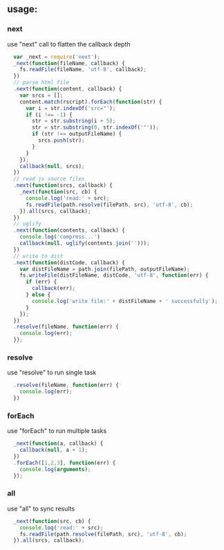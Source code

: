 usage:
---

### next

use &quot;next&quot; call to flatten the callback depth 

```javascript
  var _next = require('next');
  _next(function(fileName, callback) {
    fs.readFile(fileName, 'utf-8', callback);
  })
  // parse html file
  .next(function(content, callback) {
    var srcs = [];
    content.match(rscript).forEach(function(str) {
      var i = str.indexOf('src="');
      if (i !== -1) {       
        str = str.substring(i + 5);
        str = str.substring(0, str.indexOf('"'));
        if (str !== outputFileName) {
          srcs.push(str);
        }
      }
    });
    callback(null, srcs);
  })
  // read js source files
  .next(function(srcs, callback) {
    _next(function(src, cb) {
      console.log('read:' + src);
      fs.readFile(path.resolve(filePath, src), 'utf-8', cb);
    }).all(srcs, callback);
  })
  // uglify
  .next(function(contents, callback) {
    console.log('compress...')
    callback(null, uglify(contents.join('')));
  })
  // write to dist
  .next(function(distCode, callback) {
    var distFileName = path.join(filePath, outputFileName);
    fs.writeFile(distFileName, distCode, 'utf-8', function(err) {
      if (err) {
        callback(err);
      } else {
        console.log('write file:' + distFileName + ' successfully');
      }
    });
  })
  .resolve(fileName, function(err) {
    console.log(err);
  });
```

### resolve

use "resolve" to run single task

```javascript
  .resolve(fileName, function(err) {
    console.log(err);
  })
```

### forEach

use "forEach" to run multiple tasks

```javascript
  _next(function(a, callback) {
    callback(null, a + 1);
  })
  .forEach([1,2,3], function(err) {
    console.log(arguments);
  });
```

### all

use "all" to sync results

```javascript
  _next(function(src, cb) {
    console.log('read:' + src);
    fs.readFile(path.resolve(filePath, src), 'utf-8', cb);
  }).all(srcs, callback);
```